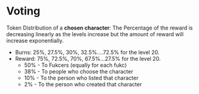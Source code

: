 # Voting

Token Distribution of a **chosen character**: The Percentage of the reward is decreasing linearly as the levels increase but the amount of reward will increase exponentially.

* Burns: 25%, 27.5%, 30%, 32.5%....72.5% for the level 20.
* Reward: 75%, 72.5%, 70%, 67.5%...27.5% for the level 20.
  * 50% - To Fukcers (equally for each fukc)
  * 38% - To people who choose the character
  * 10% - To the person who listed that character
  * 2% - To the person who created that character
